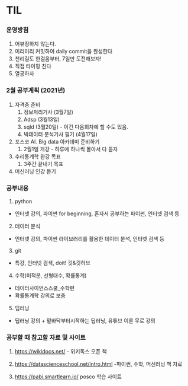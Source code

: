 # TIL

### 운영방침

1. 어뷰징하지 않는다.
2. 미리미리 커밋하여 daily commit을 완성한다
3. 천리길도 한걸음부터, 7일만 도전해보자!
4. 직접 타이핑 친다
5. 열공하자

### 2월 공부계획 (2021년)

1. 자격증 준비
   1. 정보처리기사 (3월7일)
   2. Adsp (3월13일)
   3. sqld (3월20일) - 이건 다음회차에 할 수도 있음.
   4. 빅데이터 분석기사 필기 (4월17일)
2. 포스코 AI. Big data 아카데미 준비하기
   1. 2월1일 개강 - 하루에 하나씩 몰아서 다 듣자
3. 수리통계학 완강 목표
   1. 3주간 끝내기 목표
4. 머신러닝 인강 듣기



### 공부내용

1. python
  - 인터넷 강의, 파이썬 for beginning, 혼자서 공부하는 파이썬, 인터넷 검색 등
2. 데이터 분석
  - 인터넷 강의, 파이썬 라이브러리를 활용한 데이터 분석, 인터넷 검색 등
3. git
  - 특강, 인터넷 검색, doit! 깃&깃허브
4. 수학(미적분, 선형대수, 확률통계)
  - 데이터사이언스스쿨_수학편
  - 확률통계학 강의로 보충
5. 딥러닝
  - 딥러닝 강의 + 밑바닥부터시작하는 딥러닝, 유튜브 이론 무료 강의




### 공부할 때 참고할 자료 및 사이트

1. https://wikidocs.net/    - 위키독스 오픈 책
2.  https://datascienceschool.net/intro.html  -파이썬, 수학, 머신러닝 책 자료

3. https://pabi.smartlearn.io/ posco 학습 사이트

